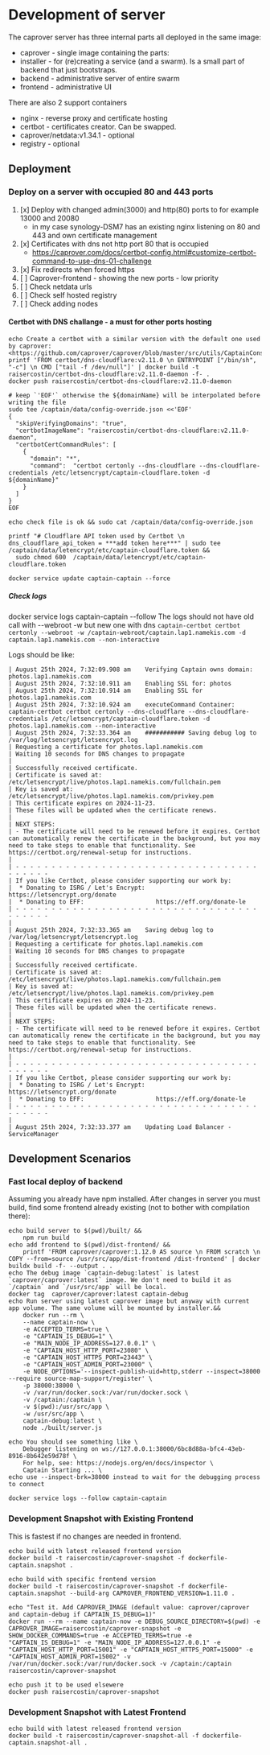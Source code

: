 # Development of server

The caprover server has three internal parts all deployed in the same image:

- caprover - single image containing the parts:
- installer - for (re)creating a service (and a swarm). Is a small part of backend that just bootstraps.
- backend - administrative server of entire swarm
- frontend - administrative UI

There are also 2 support containers

- nginx - reverse proxy and certificate hosting
- certbot - certificates creator. Can be swapped.
- caprover/netdata:v1.34.1 - optional
- registry - optional

## Deployment

### Deploy on a server with occupied 80 and 443 ports

1. [x] Deploy with changed admin(3000) and http(80) ports to for example 13000 and 20080
   - in my case synology-DSM7 has an existing nginx listening on 80 and 443 and own certificate management
2. [x] Certificates with dns not http port 80 that is occupied
   - <https://caprover.com/docs/certbot-config.html#customize-certbot-command-to-use-dns-01-challenge>
3. [x] Fix redirects when forced https
4. [ ] Caprover-frontend - showing the new ports - low priority
5. [ ] Check netdata urls
6. [ ] Check self hosted registry
7. [ ] Check adding nodes

#### Certbot with DNS challange - a must for other ports hosting

```shell
echo Create a certbot with a similar version with the default one used by caprover: <https://github.com/caprover/caprover/blob/master/src/utils/CaptainConstants.ts#L58>
printf 'FROM certbot/dns-cloudflare:v2.11.0 \n ENTRYPOINT ["/bin/sh", "-c"] \n CMD ["tail -f /dev/null"]' | docker build -t raisercostin/certbot-dns-cloudflare:v2.11.0-daemon -f- .
docker push raisercostin/certbot-dns-cloudflare:v2.11.0-daemon

# keep `'EOF'` otherwise the ${domainName} will be interpolated before writing the file
sudo tee /captain/data/config-override.json <<'EOF'
{
  "skipVerifyingDomains": "true",
  "certbotImageName": "raisercostin/certbot-dns-cloudflare:v2.11.0-daemon",
  "certbotCertCommandRules": [
    {
      "domain": "*",
      "command":  "certbot certonly --dns-cloudflare --dns-cloudflare-credentials /etc/letsencrypt/captain-cloudflare.token -d ${domainName}" 
    }
  ]
}
EOF

echo check file is ok && sudo cat /captain/data/config-override.json

printf "# Cloudflare API token used by Certbot \n dns_cloudflare_api_token = ***add token here***" | sudo tee /captain/data/letencrypt/etc/captain-cloudflare.token && 
  sudo chmod 600  /captain/data/letencrypt/etc/captain-cloudflare.token

docker service update captain-captain --force
```

##### Check logs

docker service logs captain-captain --follow
The logs should not have old call with --webroot -w but new one with dns
`captain-certbot certbot certonly --webroot -w /captain-webroot/captain.lap1.namekis.com -d captain.lap1.namekis.com --non-interactive`

Logs should be like:

```
| August 25th 2024, 7:32:09.908 am    Verifying Captain owns domain: photos.lap1.namekis.com
| August 25th 2024, 7:32:10.911 am    Enabling SSL for: photos
| August 25th 2024, 7:32:10.914 am    Enabling SSL for photos.lap1.namekis.com
| August 25th 2024, 7:32:10.924 am    executeCommand Container: captain-certbot certbot certonly --dns-cloudflare --dns-cloudflare-credentials /etc/letsencrypt/captain-cloudflare.token -d photos.lap1.namekis.com --non-interactive
| August 25th 2024, 7:32:33.364 am    ########### Saving debug log to /var/log/letsencrypt/letsencrypt.log
| Requesting a certificate for photos.lap1.namekis.com
| Waiting 10 seconds for DNS changes to propagate
|
| Successfully received certificate.
| Certificate is saved at: /etc/letsencrypt/live/photos.lap1.namekis.com/fullchain.pem
| Key is saved at:         /etc/letsencrypt/live/photos.lap1.namekis.com/privkey.pem
| This certificate expires on 2024-11-23.
| These files will be updated when the certificate renews.
|
| NEXT STEPS:
| - The certificate will need to be renewed before it expires. Certbot can automatically renew the certificate in the background, but you may need to take steps to enable that functionality. See https://certbot.org/renewal-setup for instructions.
|
| - - - - - - - - - - - - - - - - - - - - - - - - - - - - - - - - - - - - - - - -
| If you like Certbot, please consider supporting our work by:
|  * Donating to ISRG / Let's Encrypt:   https://letsencrypt.org/donate
|  * Donating to EFF:                    https://eff.org/donate-le
| - - - - - - - - - - - - - - - - - - - - - - - - - - - - - - - - - - - - - - - -
|
| August 25th 2024, 7:32:33.365 am    Saving debug log to /var/log/letsencrypt/letsencrypt.log
| Requesting a certificate for photos.lap1.namekis.com
| Waiting 10 seconds for DNS changes to propagate
|
| Successfully received certificate.
| Certificate is saved at: /etc/letsencrypt/live/photos.lap1.namekis.com/fullchain.pem
| Key is saved at:         /etc/letsencrypt/live/photos.lap1.namekis.com/privkey.pem
| This certificate expires on 2024-11-23.
| These files will be updated when the certificate renews.
|
| NEXT STEPS:
| - The certificate will need to be renewed before it expires. Certbot can automatically renew the certificate in the background, but you may need to take steps to enable that functionality. See https://certbot.org/renewal-setup for instructions.
|
| - - - - - - - - - - - - - - - - - - - - - - - - - - - - - - - - - - - - - - - -
| If you like Certbot, please consider supporting our work by:
|  * Donating to ISRG / Let's Encrypt:   https://letsencrypt.org/donate
|  * Donating to EFF:                    https://eff.org/donate-le
| - - - - - - - - - - - - - - - - - - - - - - - - - - - - - - - - - - - - - - - -
|
| August 25th 2024, 7:32:33.377 am    Updating Load Balancer - ServiceManager
```

## Development Scenarios

### Fast local deploy of backend

Assuming you already have npm installed.
After changes in server you must build, find some frontend already existing (not to bother with compilation there):

```cli
echo build server to $(pwd)/built/ && 
    npm run build
echo add frontend to $(pwd)/dist-frontend/ &&
    printf 'FROM caprover/caprover:1.12.0 AS source \n FROM scratch \n COPY --from=source /usr/src/app/dist-frontend /dist-frontend' | docker buildx build -f- --output . .
echo The debug image `captain-debug:latest` is latest `caprover/caprover:latest` image. We don't need to build it as `/captain` and `/usr/src/app` will be local.
docker tag  caprover/caprover:latest captain-debug
echo Run server using latest caprover image but anyway with current app volume. The same volume will be mounted by installer.&&
    docker run --rm \
    --name captain-now \
    -e ACCEPTED_TERMS=true \
    -e "CAPTAIN_IS_DEBUG=1" \
    -e "MAIN_NODE_IP_ADDRESS=127.0.0.1" \
    -e "CAPTAIN_HOST_HTTP_PORT=23080" \
    -e "CAPTAIN_HOST_HTTPS_PORT=23443" \
    -e "CAPTAIN_HOST_ADMIN_PORT=23000" \
    -e NODE_OPTIONS='--inspect-publish-uid=http,stderr --inspect=38000 --require source-map-support/register' \
    -p 38000:38000 \
    -v /var/run/docker.sock:/var/run/docker.sock \
    -v /captain:/captain \
    -v $(pwd):/usr/src/app \
    -w /usr/src/app \
    captain-debug:latest \
    node ./built/server.js

echo You should see something like \
    Debugger listening on ws://127.0.0.1:38000/6bc8d88a-bfc4-43eb-8916-8b642e59d78f \
    For help, see: https://nodejs.org/en/docs/inspector \
    Captain Starting ... \
echo use --inspect-brk=38000 instead to wait for the debugging process to connect

docker service logs --follow captain-captain
```

### Development Snapshot with Existing Frontend

This is fastest if no changes are needed in frontend.

```shell
echo build with latest released frontend version
docker build -t raisercostin/caprover-snapshot -f dockerfile-captain.snapshot .

echo build with specific frontend version
docker build -t raisercostin/caprover-snapshot -f dockerfile-captain.snapshot --build-arg CAPROVER_FRONTEND_VERSION=1.11.0 .

echo "Test it. Add CAPROVER_IMAGE (default value: caprover/caprover and captain-debug if CAPTAIN_IS_DEBUG=1)"
docker run --rm --name captain-now -e DEBUG_SOURCE_DIRECTORY=$(pwd) -e CAPROVER_IMAGE=raisercostin/caprover-snapshot -e SHOW_DOCKER_COMMANDS=true -e ACCEPTED_TERMS=true -e "CAPTAIN_IS_DEBUG=1" -e "MAIN_NODE_IP_ADDRESS=127.0.0.1" -e "CAPTAIN_HOST_HTTP_PORT=15001" -e "CAPTAIN_HOST_HTTPS_PORT=15000" -e "CAPTAIN_HOST_ADMIN_PORT=15002" -v /var/run/docker.sock:/var/run/docker.sock -v /captain:/captain raisercostin/caprover-snapshot

echo push it to be used elsewere
docker push raisercostin/caprover-snapshot
```

### Development Snapshot with Latest Frontend

```shell
echo build with latest released frontend version
docker build -t raisercostin/caprover-snapshot-all -f dockerfile-captain.snapshot-all .
```
